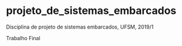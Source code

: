 # projeto_de_sistemas_embarcados
Disciplina de projeto de sistemas embarcados, UFSM, 2019/1

Trabalho Final
